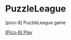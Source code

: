 # PuzzleLeague
[pico-8] PuzzleLeague game

[[Pico-8] Play](https://www.lexaloffle.com/bbs/?tid=47007)
